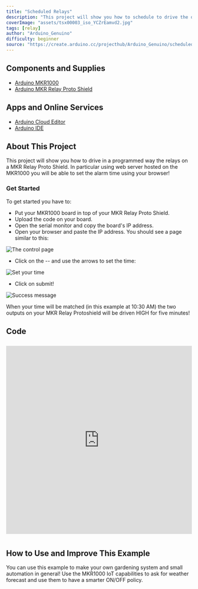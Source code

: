 ```yaml
---
title: "Scheduled Relays"
description: "This project will show you how to schedule to drive the outputs on a MKR Relay Proto Shield using a MKR1000!"
coverImage: "assets/tsx00003_iso_YCZrEamvd2.jpg"
tags: [relay]
author: "Arduino_Genuino"
difficulty: beginner
source: "https://create.arduino.cc/projecthub/Arduino_Genuino/scheduled-relays-3c4ad2"
---
```


## Components and Supplies

- [Arduino MKR1000](https://store.arduino.cc/arduino-mkr1000)
- [Arduino MKR Relay Proto Shield](https://store.arduino.cc/mkr-relay-proto-shield)

## Apps and Online Services

- [Arduino Cloud Editor](https://create.arduino.cc/editor)
- [Arduino IDE](https://www.arduino.cc/en/main/software)

## About This Project


This project will show you how to drive in a programmed way the relays on a MKR Relay Proto Shield. In particular using web server hosted on the MKR1000 you will be able to set the alarm time using your browser!

### Get Started

To get started you have to:

* Put your MKR1000 board in top of your MKR Relay Proto Shield.
* Upload the code on your board.
* Open the serial monitor and copy the board's IP address.
* Open your browser and paste the IP address. You should see a page similar to this:

![The control page](assets/1_a5BBp0hNFi.png)


* Click on the -- and use the arrows to set the time:

![Set your time](assets/2_ZqAgjYpoJc.png)



* Click on submit!

![Success message](assets/3_LWgzfAXYYn.png)



When your time will be matched (in this example at 10:30 AM) the two outputs on your MKR Relay Protoshield will be driven HIGH for five minutes!

## Code
<iframe src='https://create.arduino.cc/editor/Arduino_Genuino/dc2cc0d4-82ff-462a-bebc-60bd622f101e/preview?embed&snippet' style='height:510px;width:100%;margin:10px 0' frameborder='0'></iframe>


## How to Use and Improve This Example

You can use this example to make your own gardening system and small automation in general! Use the MKR1000 IoT capabilities to ask for weather forecast and use them to have a smarter ON/OFF policy.